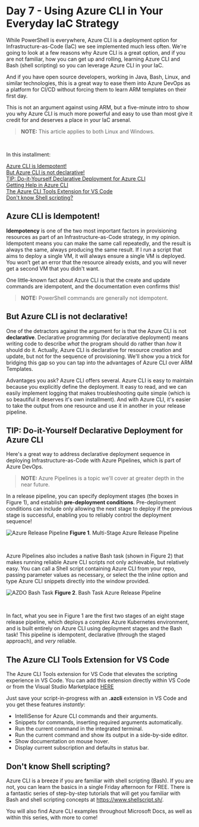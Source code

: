 # Day 7 - Using Azure CLI in Your Everyday IaC Strategy

While PowerShell is everywhere, Azure CLI is a deployment option for Infrastructure-as-Code (IaC) we see implemented much less often. We're going to look at a few reasons why Azure CLI is a great option, and if you are not familiar, how you can get up and rolling, learning Azure CLI and Bash (shell scripting) so you can leverage Azure CLI in your IaC.

And if you have open source developers, working in Java, Bash, Linux, and similar technologies, this is a great way to ease them into Azure DevOps as a platform for CI/CD without forcing them to learn ARM templates on their first day.

This is not an argument against using ARM, but a five-minute intro to show you why Azure CLI is much more powerful and easy to use than most give it credit for and deserves a place in your IaC arsenal.

> **NOTE:** This article applies to both Linux and Windows.

<br />

In this installment:

[Azure CLI is Idempotent!](#azure-cli-is-idempotent)<br />
[But Azure CLI is not declarative!](#but-azure-cli-is-not-declarative)<br />
[TIP: Do-it-Yourself Declarative Deployment for Azure CLI](#tip-do-it-yourself-declarative-deployment-for-azure-cli)<br />
[Getting Help in Azure CLI](#getting-help-in-azure-cli)<br />
[The Azure CLI Tools Extension for VS Code](#the-azure-cli-tools-extension-for-vs-code)<br />
[Don't know Shell scripting?](#don't-know-shell-scripting)<br />

## Azure CLI is Idempotent!

**Idempotency** is one of the two most important factors in provisioning resources as part of an Infrastructure-as-Code strategy, in my opinion.  Idempotent means you can make the same call repeatedly, and the result is always the same, always producing the same result. If I run a script that aims to deploy a single VM, it will always ensure a single VM is deployed. You won’t get an error that the resource already exists, and you will never get a second VM that you didn't want.

One little-known fact about Azure CLI is that the create and update commands are idempotent, and the documentation even confirms this!

> **NOTE:** PowerShell commands are generally not idempotent.

## But Azure CLI is not declarative!

One of the detractors against the argument for is that the Azure CLI is not **declarative**. Declarative programming (for declarative deployment) means writing code to describe *what* the program should do rather than *how* it should do it. Actually, Azure CLI is declarative for resource creation and update, but not for the sequence of provisioning. We'll show you a trick for bridging this gap so you can tap into the advantages of Azure CLI over ARM Templates.

Advantages you ask? Azure CLI offers several. Azure CLI is easy to maintain because you explicitly define the deployment. It easy to read, and we can easily implement logging that makes troubleshooting quite simple (which is so beautiful it deserves it's own installment). And with Azure CLI, it's easier to take the output from one resource and use it in another in your release pipeline.

## TIP: Do-it-Yourself Declarative Deployment for Azure CLI

Here's a great way to address declarative deployment sequence in deploying Infrastructure-as-Code with Azure Pipelines, which is part of Azure DevOps.

> **NOTE:** Azure Pipelines is a topic we'll cover at greater depth in the near future.

In a release pipeline, you can specify deployment stages (the boxes in Figure 1), and establish **pre-deployment conditions**. Pre-deployment conditions can include only allowing the next stage to deploy if the previous stage is successful, enabling you to reliably control the deployment sequence!

![Azure Release Pipeline](/images/day7/azdo-release-pipeline.png)
**Figure 1**. Multi-Stage Azure Release Pipeline

<br />

Azure Pipelines also includes a native Bash task (shown in Figure 2) that makes running reliable Azure CLI scripts not only achievable, but relatively easy. You can call a Shell script containing Azure CLI from your repo, passing parameter values as necessary, or select the the inline option and type Azure CLI snippets directly into the window provided.

![AZDO Bash Task](/images/day7/azdo-bash-task.png)
**Figure 2**. Bash Task Azure Release Pipeline

<br />

In fact, what you see in Figure 1 are the first two stages of an eight stage release pipeline, which deploys a complex Azure Kubernetes environment, and is built entirely on Azure CLI using deployment stages and the Bash task! This pipeline is idempotent, declarative (through the staged approach), and *very* reliable.

## The Azure CLI Tools Extension for VS Code

The Azure CLI Tools extension for VS Code that elevates the scripting experience in VS Code. You can add this extension directly within VS Code or from the Visual Studio Marketplace [HERE](https://marketplace.visualstudio.com/items?itemName=ms-vscode.azurecli)

Just save your script-in-progress with an **.azcli** extension in VS Code and you get these features *instantly*:

- IntelliSense for Azure CLI commands and their arguments.
- Snippets for commands, inserting required arguments automatically.
- Run the current command in the integrated terminal.
- Run the current command and show its output in a side-by-side editor.
- Show documentation on mouse hover.
- Display current subscription and defaults in status bar.

## Don't know Shell scripting?

Azure CLI is a breeze if you are familiar with shell scripting (Bash). If you are not, you can learn the basics in a single Friday afternoon for FREE. There is a fantastic series of step-by-step tutorials that will get you familiar with Bash and shell scripting concepts at https://www.shellscript.sh/.

You will also find Azure CLI examples throughout Microsoft Docs, as well as within this series, with more to come!
